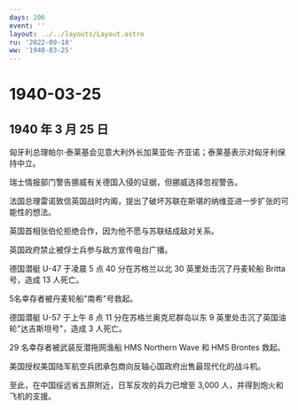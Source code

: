```yaml
---
days: 206
event: ''
layout: ../../layouts/Layout.astro
ru: '2022-09-18'
ww: '1940-03-25'
---
```


# 1940-03-25

## 1940 年 3 月 25 日

匈牙利总理帕尔·泰莱基会见意大利外长加莱亚佐·齐亚诺；泰莱基表示对匈牙利保持中立。

瑞士情报部门警告挪威有关德国入侵的证据，但挪威选择忽视警告。

法国总理雷诺致信英国战时内阁，提出了破坏苏联在斯堪的纳维亚进一步扩张的可能性的想法。

英国首相张伯伦拒绝合作，因为他不愿与苏联结成敌对关系。

英国政府禁止被俘士兵参与敌方宣传电台广播。

德国潜艇 U-47 于凌晨 5 点 40 分在苏格兰以北 30 英里处击沉了丹麦轮船
Britta 号，造成 13 人死亡。

5名幸存者被丹麦轮船"南希"号救起。

德国潜艇 U-57 于上午 8 点 11 分在苏格兰奥克尼群岛以东 9
英里处击沉了英国油轮"达吉斯坦号"，造成 3 人死亡。

29 名幸存者被武装反潜拖网渔船 HMS Northern Wave 和 HMS Brontes 救起。

美国授权美国陆军航空兵团承包商向反轴心国政府出售最现代化的战斗机。

至此，在中国绥远省五原附近，日军反攻的兵力已增至 3,000
人，并得到炮火和飞机的支援。